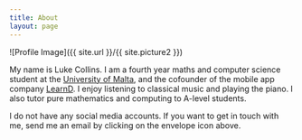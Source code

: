 ```yaml
---
title: About
layout: page
---
```

![Profile Image]({{ site.url }}/{{ site.picture2 }})

<p>
	My name is Luke Collins. I am a fourth year maths and computer science student at the <a href="https://um.edu.mt/" target="_blank">University of Malta</a>, and the cofounder of the mobile app company <a href="https://learnd.mt/" target="_blank">LearnD</a>. I enjoy listening to classical music and playing the piano. I also tutor pure mathematics and computing to A-level students. 
</p>

<p>
	I do not have any social media accounts. If you want to get in touch with me, send me an email by clicking on the envelope icon above.
</p>


